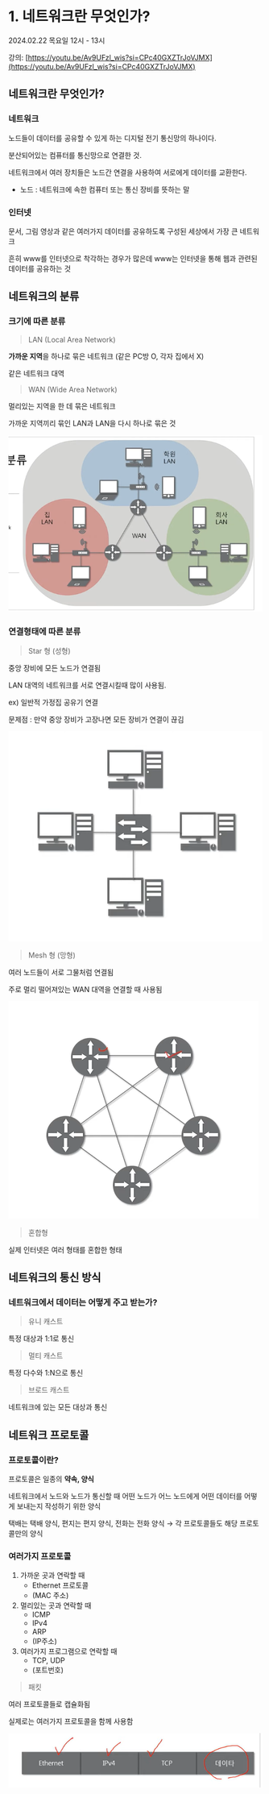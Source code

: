 # 1. 네트워크란 무엇인가?

2024.02.22 목요일 12시 - 13시

강의: [https://youtu.be/Av9UFzl_wis?si=CPc40GXZTrJoVJMX](https://youtu.be/Av9UFzl_wis?si=CPc40GXZTrJoVJMX)

## 네트워크란 무엇인가?



### 네트워크

노드들이 데이터를 공유할 수 있게 하는 디지털 전기 통신망의 하나이다.

분산되어있는 컴퓨터를 통신망으로 연결한 것.

네트워크에서 여러 장치들은 노드간 연결을 사용하여 서로에게 데이터를 교환한다. 

- 노드 : 네트워크에 속한 컴퓨터 또는 통신 장비를 뜻하는 말

### 인터넷

문서, 그림 영상과 같은 여러가지 데이터를 공유하도록 구성된 세상에서 가장 큰 네트워크

흔히 www를 인터넷으로 착각하는 경우가 많은데 www는 인터넷을 통해 웹과 관련된 데이터를 공유하는 것


## 네트워크의 분류



### 크기에 따른 분류

> LAN (Local Area Network)
> 

**가까운 지역**을 하나로 묶은 네트워크 (같은 PC방 O, 각자 집에서 X)

같은 네트워크 대역

> WAN (Wide Area Network)
> 

멀리있는 지역을 한 데 묶은 네트워크

가까운 지역끼리 묶인 LAN과 LAN을 다시 하나로 묶은 것

![WAN](./images/Untitled.png)

### 연결형태에 따른 분류

> Star 형 (성형)
> 

중앙 장비에 모든 노드가 연결됨

LAN 대역의 네트워크를 서로 연결시킬때 많이 사용됨.

ex) 일반적 가정집 공유기 연결

문제점 : 만약 중앙 장비가 고장나면 모든 장비가 연결이 끊김

![star](./images/Untitled%201.png)

> Mesh 형 (망형)
> 

여러 노드들이 서로 그물처럼 연결됨

주로 멀리 떨어져있는 WAN 대역을 연결할 때 사용됨

![mesh](./images/Untitled%202.png)

> 혼합형
> 

실제 인터넷은 여러 형태를 혼합한 형태

## 네트워크의 통신 방식


### 네트워크에서 데이터는 어떻게 주고 받는가?

> 유니 캐스트
> 

특정 대상과 1:1로 통신

> 멀티 캐스트
> 

특정 다수와 1:N으로 통신

> 브로드 캐스트
> 

네트워크에 있는 모든 대상과 통신

## 네트워크 프로토콜



### 프로토콜이란?

프로토콜은 일종의 **약속, 양식**

네트워크에서 노드와 노드가 통신할 때 어떤 노드가 어느 노드에게 어떤 데이터를 어떻게 보내는지 작성하기 위한 양식

택배는 택배 양식, 편지는 편지 양식, 전화는 전화 양식 → 각 프로토콜들도 해당 프로토콜만의 양식

### 여러가지 프로토콜

1. 가까운 곳과 연락할 때
    - Ethernet 프로토콜
    - (MAC 주소)
2. 멀리있는 곳과 연락할 때
    - ICMP
    - IPv4
    - ARP
    - (IP주소)
3. 여러가지 프로그램으로 연락할 때
    - TCP, UDP
    - (포트번호)

> 패킷
> 

여러 프로토콜들로 캡슐화됨 

실제로는 여러가지 프로토콜을 함께 사용함

![packet](./images/Untitled%203.png)